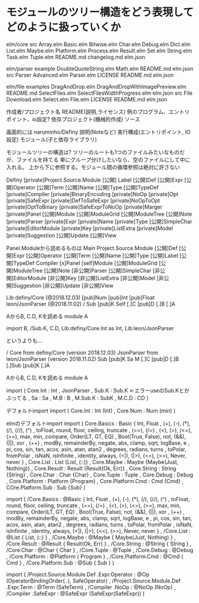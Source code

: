 # モジュールのツリー構造をどう表現してどのように扱っていくか

elm/core
src
    Array.elm
    Basic.elm
    Bitwise.elm
    Char.elm
    Debug.elm
    Dict.elm
    List.elm
    Maybe.elm
    Platform.elm
    Process.elm
    Result.elm
    Set.elm
    String.elm
    Task.elm
    Tuple.elm
README.md
changelog.md
elm.json

elm/parser
example
    DoubleQuoteString.elm
    Math.elm
    README.md
    elm.json
src
    Parser
        Advanced.elm
    Parser.elm
LICENSE
README.md
elm.json

elm/file
examples
    DragAndDrop.elm
    DragAndDropWithImagePreview.elm
    README.md
    SelectFiles.elm
    SelectFilesWidthProgress.elm
    elm.json
src
    File
        Download.elm
        Select.elm
    File.elm
LICENSE
README.md
elm.json


作成者/プロジェクト名
    README(説明,ライセンス)
    例のプログラム、エントリポイント、io設定?
    依存プロジェクト(機械的作成)
    ソース

画面的には
naruminho/Definy
    説明(Noteなど)
    実行構成(エントリポイント, IO設定)
    モジュール(子と依存ライブラリ)

モジュールツリーの構造は?
ツリーのルートも1つのファイルみたいなものだが、ファイルを持てる
単にグループ分けしたいなら、空のファイルにして中に入れる。
上から下に参照する。モジュール間の循環参照は絶対に許さない

Definy
    [private]Project.Source.Module
        [公開] Label
        [公開]Def
            [公開]Expr
                [公開]Operator
                [公開]Term
            [公開]Name
            [公開]Type
        [公開]TypeDef
    [private]Compiler
        [private]BinaryEncoding
        [private]NoOp
        [private]Opt
        [private]SafeExpr
        [private]DefToSafeExpr
        [private]NoOpToOpt
        [private]OptToBinary
        [private]SafeExprToNoOp
        [private]Marger
    [private]Panel
        [公開]Module
        [公開]ModuleGrid
        [公開]ModuleTree
        [公開]Note
    [private]Parser
        [private]Expr
        [private]Name
        [private]Type
        [公開]SimpleChar
    [private]EditorModule
    [private]Key
    [private]ListExtra
    [private]Model
    [private]Suggestion
    [公開]Update
    [公開]View

Panel.Moduleから読めるものは
Main
    Project.Source.Module
        [公開]Def
            [公開]Expr
                [公開]Operator
                [公開]Term
            [公開]Name
            [公開]Type
        [公開]Label
        [公開]TypeDef
    Compiler
    [x]Panel
        [self]Module
        [公開]ModuleGrid
        [公開]ModuleTree
        [公開]Note
    [非公開]Parser
        [公開]SimpleChar
    [非公開]EditorModule
    [非公開]Key
    [非公開]ListExtra
    [非公開]Model
    [非公開]Suggestion
    [非公開]Update
    [非公開]View



Lib
    definy/Core (@2018.12.03)
        [pub]Num
        [pub]Int
        [pub]Float
    leon/JsonParser (@2018.11.02)
/
    Sub
        [pub]K
    Self
        [.]C
            [pub]D
        [.]B
        [.]A

AからB, C.D, Kを読める
module A

import B, /Sub.K, C.D, Lib:definy/Core.Int as Int, Lib:leon/JsonParser

というよりも…

/
    Core from definy/Core (version 2018.12.03)
    JsonParser from leon/JsonParser (version 2018.11.02)
    Sub
        [pub]K
    Sa
    M
        [.]C
            [pub]D
        [.]B
        [.]Sub
            [pub]K
        [.]A

AからB, C.D, Kを読める
module A

import
    ( Core.Int : Int
    , JsonParser
    , Sub.K : Sub.K <-エラーuseのSub.Kとかぶってる
    , Sa : Sa
    , M.B : B
    , M.Sub.K : SubK
    , M.C.D : CD
    )


デフォルトimport
import
    ( Core.Int : Int (Int)
    , Core.Num : Num (min)
    )

elmのデフォルトimport
import
    ( Core.Basics : Basic
        { Int, Float
        , (+), (-), (*), (/), (//), (^)
        , toFloat, round, floor, ceiling, truncate
        , (==), (/=)
        , (<), (>), (<=), (>=), max, min, compare, Order(LT, GT, EQ)
        , Bool(True, False), not, (&&), (||), xor
        , (++)
        , modBy, remainderBy, negate, abs, clamp, sqrt, logBase, e
        , pi, cos, sin, tan, acos, asin, atan, atan2
        , degrees, radians, turns
        , toPolar, fromPolar
        , isNaN, isInfinite
        , identity, always, (<|), (|>), (<<), (>>), Never, never
        }
    , Core.List : List {List, (::)}
    , Core.Maybe : Maybe {Maybe(Just, Nothing)}
    , Core.Result : Result {Result(Ok, Err)}
    , Core.String : String {String}
    , Core.Char : Char {Char}
    , Core.Tuple : Tuple
    , Core.Debug : Debug
    , Core.Platform : Platform {Program}
    , Core.Platform.Cmd : Cmd {Cmd}
    , COre.Platform.Sub : Sub {Sub}
    )

import
    ( /Core.Basics       : @Basic
                                        { Int, Float
                                        , (+), (-), (*), (/), (//), (^)
                                        , toFloat, round, floor, ceiling, truncate
                                        , (==), (/=)
                                        , (<), (>), (<=), (>=), max, min, compare, Order(LT, GT, EQ)
                                        , Bool(True, False), not, (&&), (||), xor
                                        , (++)
                                        , modBy, remainderBy, negate, abs, clamp, sqrt, logBase, e
                                        , pi, cos, sin, tan, acos, asin, atan, atan2
                                        , degrees, radians, turns
                                        , toPolar, fromPolar
                                        , isNaN, isInfinite
                                        , identity, always, (<|), (|>), (<<), (>>), Never, never
                                        }
    , /Core.List         : @List        { List, (::) }
    , /Core.Maybe        : @Maybe       { Maybe(Just, Nothing) }
    , /Core.Result       : @Result      { Result(Ok, Err) }
    , /Core.String       : @String      { String }
    , /Core.Char         : @Char        { Char }
    , /Core.Tuple        : @Tuple
    , /Core.Debug        : @Debug
    , /Core.Platform     : @Platform    { Program }
    , /Core.Platform.Cmd : @Cmd         { Cmd }
    , /Core.Platform.Sub : @Sub         { Sub }
    )



import
    ( /Project.Source.Module.Def     .Expr.Operator : @Op         (OperatorBindingOrder(..), SafeOperator)
    , /Project.Source.Module.Def     .Expr.Term     : @Term       (SafeTerm)
    , /Compiler     .NoOp                   : @NoOp       (NoOp)
    , /Compiler     .SafeExpr               : @SafeExpr   (SafeExpr(SafeExpr))
    )
